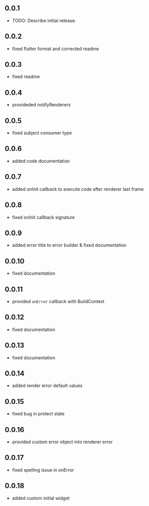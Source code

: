 ## 0.0.1

* TODO: Describe initial release.

## 0.0.2

* fixed flutter format and corrected readme

## 0.0.3

* fixed readme

## 0.0.4

* provideded notifyRenderers

## 0.0.5

* fixed subject consumer type

## 0.0.6

* added code documentation

## 0.0.7

* added onInit callback to execute code after renderer last frame

## 0.0.8

* fixed onInit callback signature

## 0.0.9

* added error title to error builder & fixed documentation

## 0.0.10

* fixed documentation

## 0.0.11

* provided `onError` callback with BuildContext

## 0.0.12

* fixed documentation

## 0.0.13

* fixed documentation

## 0.0.14

* added render error default values

## 0.0.15

* fixed bug in protect state

## 0.0.16

* provided custom error object into renderer error

## 0.0.17

* fixed spelling issue in onError

## 0.0.18

* added custom initial widget
